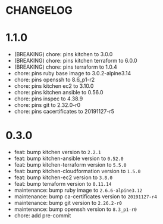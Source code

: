 # CHANGELOG

# 1.1.0

* (BREAKING) chore: pins kitchen to 3.0.0
* (BREAKING) chore: pins kitchen terraform to 6.0.0
* (BREAKING) chore: pins terraform to 1.0.4
* chore: pins ruby base image to 3.0.2-alpine3.14
* chore: pins openssh to 8.6_p1-r2
* chore: pins kitchen ec2 to 3.10.0
* chore: pins kitchen ansible to 0.56.0
* chore: pins inspec to 4.38.9
* chore: pins git to 2.32.0-r0
* chore: pins cacertificates to 20191127-r5

# 0.3.0

* feat: bump kitchen version to `2.2.1`
* feat: bump kitchen-ansible version to `0.52.0`
* feat: bump kitchen-terraform version to `5.5.0`
* feat: bump kitchen-cloudformation version to `1.5.0`
* feat: bump kitchen-ec2 version to `3.8.0`
* feat: bump terraform version to `0.11.14`
* maintenance: bump ruby image to `2.6.6-alpine3.12`
* maintenance: bump ca-certificates version to `20191127-r4`
* maintenance: bump git version to `2.26.2-r0`
* maintenance: bump openssh version to `8.3_p1-r0`
* chore: add pre-commit
